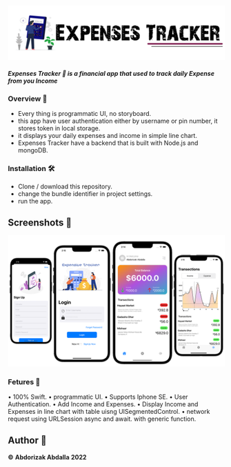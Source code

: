 ![Image](img.png)
##### Expenses Tracker 🫰 is a financial app that used to track daily Expense from you Income

### Overview 🫵
- Every thing is programmatic UI, no storyboard.
- this app have user authentication either by username or pin number, it stores token in local storage.
- it displays your daily expenses and income in simple line chart.
- Expenses Tracker have a backend that is built with Node.js and mongoDB.

### Installation 🛠
- Clone / download this repository.
- change the bundle identifier in project settings.
- run the app.

## Screenshots 📸
![Image](Screenshots.png)

### Fetures 📌
• 100% Swift. 
• programmatic UI. 
• Supports Iphone SE. 
• User Authentication. 
• Add Income and Expenses. 
• Display Income and Expenses in line chart with table uisng UISegmentedControl. 
• network request using URLSession async and await. with generic function. 

## Author 📝
**©** **Abdorizak Abdalla** **2022**
